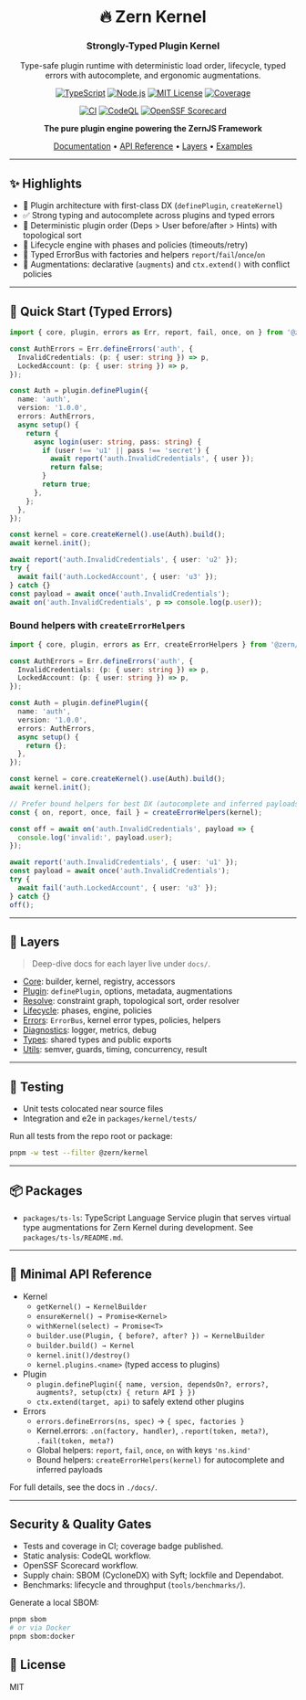 <h1 align="center">🔥 Zern Kernel</h1>
<h3 align="center">Strongly-Typed Plugin Kernel</h3>

<div align="center">

Type-safe plugin runtime with deterministic load order, lifecycle, typed errors with autocomplete, and ergonomic augmentations.

<div align="center">

[![TypeScript](https://img.shields.io/badge/TypeScript-007ACC?style=flat-square&logo=typescript&logoColor=white)](https://www.typescriptlang.org/)
[![Node.js](https://img.shields.io/badge/Node.js-43853D?style=flat-square&logo=node.js&logoColor=white)](https://nodejs.org/)
[![MIT License](https://img.shields.io/badge/License-MIT-yellow.svg?style=flat-square)](https://opensource.org/licenses/MIT)
[![Coverage](https://img.shields.io/endpoint?style=flat-square&url=https%3A%2F%2Fraw.githubusercontent.com%2Fzernjs%2Fzern-kernel%2Fmain%2Fcoverage%2Fcoverage-endpoint.json)](./coverage/coverage-summary.json)

</div>

<div align="center">

[![CI](https://github.com/zernjs/zern-kernel/actions/workflows/ci.yml/badge.svg?style=flat-square)](https://github.com/zernjs/zern-kernel/actions/workflows/ci.yml)
[![CodeQL](https://github.com/zernjs/zern-kernel/actions/workflows/codeql.yml/badge.svg?style=flat-square)](https://github.com/zernjs/zern-kernel/actions/workflows/codeql.yml)
[![OpenSSF Scorecard](https://img.shields.io/ossf-scorecard/github.com/zernjs/zern-kernel?label=OpenSSF%20Scorecard&style=flat-square)](https://securityscorecards.dev/viewer/?uri=github.com/zernjs/zern-kernel)

</div>

**The pure plugin engine powering the ZernJS Framework**

[Documentation](./docs/overview.md) • [API Reference](./docs/overview.md#api-reference) • [Layers](#-layers) • [Examples](#-quick-start)

</div>

---

## ✨ Highlights

- 🔌 Plugin architecture with first-class DX (`definePlugin`, `createKernel`)
- ✅ Strong typing and autocomplete across plugins and typed errors
- 🧭 Deterministic plugin order (Deps > User before/after > Hints) with topological sort
- 🔁 Lifecycle engine with phases and policies (timeouts/retry)
- 🧰 Typed ErrorBus with factories and helpers `report`/`fail`/`once`/`on`
- 🧩 Augmentations: declarative (`augments`) and `ctx.extend()` with conflict policies

---

## 🚀 Quick Start (Typed Errors)

```ts
import { core, plugin, errors as Err, report, fail, once, on } from '@zern/kernel';

const AuthErrors = Err.defineErrors('auth', {
  InvalidCredentials: (p: { user: string }) => p,
  LockedAccount: (p: { user: string }) => p,
});

const Auth = plugin.definePlugin({
  name: 'auth',
  version: '1.0.0',
  errors: AuthErrors,
  async setup() {
    return {
      async login(user: string, pass: string) {
        if (user !== 'u1' || pass !== 'secret') {
          await report('auth.InvalidCredentials', { user });
          return false;
        }
        return true;
      },
    };
  },
});

const kernel = core.createKernel().use(Auth).build();
await kernel.init();

await report('auth.InvalidCredentials', { user: 'u2' });
try {
  await fail('auth.LockedAccount', { user: 'u3' });
} catch {}
const payload = await once('auth.InvalidCredentials');
await on('auth.InvalidCredentials', p => console.log(p.user));
```

### Bound helpers with `createErrorHelpers`

```ts
import { core, plugin, errors as Err, createErrorHelpers } from '@zern/kernel';

const AuthErrors = Err.defineErrors('auth', {
  InvalidCredentials: (p: { user: string }) => p,
  LockedAccount: (p: { user: string }) => p,
});

const Auth = plugin.definePlugin({
  name: 'auth',
  version: '1.0.0',
  errors: AuthErrors,
  async setup() {
    return {};
  },
});

const kernel = core.createKernel().use(Auth).build();
await kernel.init();

// Prefer bound helpers for best DX (autocomplete and inferred payloads)
const { on, report, once, fail } = createErrorHelpers(kernel);

const off = await on('auth.InvalidCredentials', payload => {
  console.log('invalid:', payload.user);
});

await report('auth.InvalidCredentials', { user: 'u1' });
const payload = await once('auth.InvalidCredentials');
try {
  await fail('auth.LockedAccount', { user: 'u3' });
} catch {}
off();
```

---

## 🧩 Layers

> Deep-dive docs for each layer live under `docs/`.

- [Core](./docs/core.md): builder, kernel, registry, accessors
- [Plugin](./docs/plugin.md): `definePlugin`, options, metadata, augmentations
- [Resolve](./docs/resolve.md): constraint graph, topological sort, order resolver
- [Lifecycle](./docs/lifecycle.md): phases, engine, policies
- [Errors](./docs/errors.md): `ErrorBus`, kernel error types, policies, helpers
- [Diagnostics](./docs/diagnostics.md): logger, metrics, debug
- [Types](./docs/types.md): shared types and public exports
- [Utils](./docs/utils.md): semver, guards, timing, concurrency, result

---

## 🧪 Testing

- Unit tests colocated near source files
- Integration and e2e in `packages/kernel/tests/`

Run all tests from the repo root or package:

```sh
pnpm -w test --filter @zern/kernel
```

---

## 📦 Packages

- `packages/ts-ls`: TypeScript Language Service plugin that serves virtual type augmentations for Zern Kernel during development. See `packages/ts-ls/README.md`.

---

## 🔧 Minimal API Reference

- Kernel
  - `getKernel() → KernelBuilder`
  - `ensureKernel() → Promise<Kernel>`
  - `withKernel(select) → Promise<T>`
  - `builder.use(Plugin, { before?, after? }) → KernelBuilder`
  - `builder.build() → Kernel`
  - `kernel.init()/destroy()`
  - `kernel.plugins.<name>` (typed access to plugins)
- Plugin
  - `plugin.definePlugin({ name, version, dependsOn?, errors?, augments?, setup(ctx) { return API } })`
  - `ctx.extend(target, api)` to safely extend other plugins
- Errors
  - `errors.defineErrors(ns, spec)` → `{ spec, factories }`
  - Kernel.errors: `.on(factory, handler)`, `.report(token, meta?)`, `.fail(token, meta?)`
  - Global helpers: `report`, `fail`, `once`, `on` with keys `'ns.kind'`
  - Bound helpers: `createErrorHelpers(kernel)` for autocomplete and inferred payloads

For full details, see the docs in `./docs/`.

---

## Security & Quality Gates

- Tests and coverage in CI; coverage badge published.
- Static analysis: CodeQL workflow.
- OpenSSF Scorecard workflow.
- Supply chain: SBOM (CycloneDX) with Syft; lockfile and Dependabot.
- Benchmarks: lifecycle and throughput (`tools/benchmarks/`).

Generate a local SBOM:

```bash
pnpm sbom
# or via Docker
pnpm sbom:docker
```

## 📄 License

MIT
